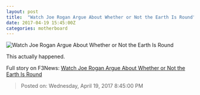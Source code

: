 ```yaml
---
layout: post
title:  "Watch Joe Rogan Argue About Whether or Not the Earth Is Round"
date: 2017-04-19 15:45:00Z
categories: motherboard
---
```


![Watch Joe Rogan Argue About Whether or Not the Earth Is Round](https://video-images.vice.com/articles/58f7836544cd0c449b1914c6/lede/1492616387681-earth-2.jpeg?crop=1xw:0.5621252498334444xh;center,center&resize=1200:*)

This actually happened.


Full story on F3News: [Watch Joe Rogan Argue About Whether or Not the Earth Is Round](http://www.f3nws.com/n/2TsDQD)

> Posted on: Wednesday, April 19, 2017 8:45:00 PM
